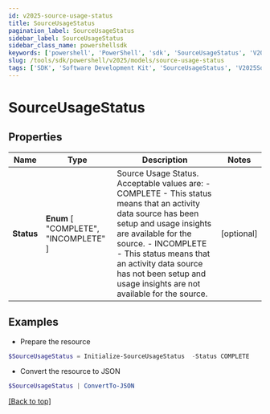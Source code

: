 ```yaml
---
id: v2025-source-usage-status
title: SourceUsageStatus
pagination_label: SourceUsageStatus
sidebar_label: SourceUsageStatus
sidebar_class_name: powershellsdk
keywords: ['powershell', 'PowerShell', 'sdk', 'SourceUsageStatus', 'V2025SourceUsageStatus'] 
slug: /tools/sdk/powershell/v2025/models/source-usage-status
tags: ['SDK', 'Software Development Kit', 'SourceUsageStatus', 'V2025SourceUsageStatus']
---
```



# SourceUsageStatus

## Properties

Name | Type | Description | Notes
------------ | ------------- | ------------- | -------------
**Status** |  **Enum** [  "COMPLETE",    "INCOMPLETE" ] | Source Usage Status. Acceptable values are:   - COMPLETE       - This status means that an activity data source has been setup and usage insights are available for the source.   - INCOMPLETE       - This status means that an activity data source has not been setup and usage insights are not available for the source. | [optional] 

## Examples

- Prepare the resource
```powershell
$SourceUsageStatus = Initialize-SourceUsageStatus  -Status COMPLETE
```

- Convert the resource to JSON
```powershell
$SourceUsageStatus | ConvertTo-JSON
```


[[Back to top]](#) 

